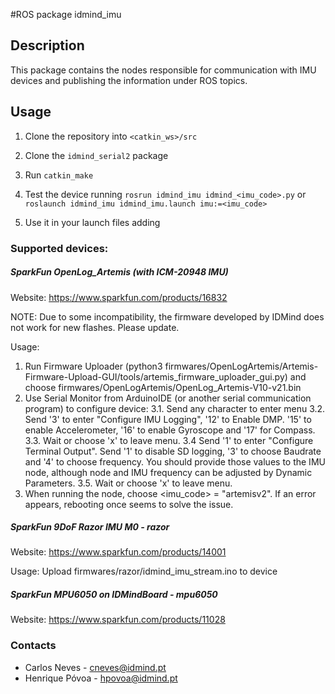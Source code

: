 #ROS package idmind_imu

## Description
This package contains the nodes responsible for communication with IMU devices and publishing the information under ROS topics.

## Usage
1. Clone the repository into `<catkin_ws>/src`
2. Clone the `idmind_serial2` package
3. Run `catkin_make`
4. Test the device running `rosrun idmind_imu idmind_<imu_code>.py` or `roslaunch idmind_imu idmind_imu.launch imu:=<imu_code>`
5. Use it in your launch files adding


    <include file="$(find idmind_imu)/launch/idmind_imu.launch">
        <arg name="imu" value="<imu_code>" />
    </include>
    
### Supported devices:
##### SparkFun OpenLog_Artemis (with ICM-20948 IMU)
Website: https://www.sparkfun.com/products/16832

NOTE: Due to some incompatibility, the firmware developed by IDMind does not work for new flashes. Please update.

Usage:
1. Run Firmware Uploader (python3 firmwares/OpenLogArtemis/Artemis-Firmware-Upload-GUI/tools/artemis_firmware_uploader_gui.py) and choose firmwares/OpenLogArtemis/OpenLog_Artemis-V10-v21.bin
3. Use Serial Monitor from ArduinoIDE (or another serial communication program) to configure device:
3.1. Send any character to enter menu
3.2. Send '3' to enter "Configure IMU Logging", '12' to Enable DMP. '15' to enable Accelerometer, '16' to enable Gyroscope and '17' for Compass.
3.3. Wait or choose 'x' to leave menu.
3.4 Send '1' to enter "Configure Terminal Output". Send '1' to disable SD logging, '3' to choose Baudrate and '4' to choose frequency. You should provide those values to the IMU node, although node and IMU frequency can be adjusted by Dynamic Parameters.
3.5. Wait or choose 'x' to leave menu.
4. When running the node, choose <imu_code> = "artemisv2". If an error appears, rebooting once seems to solve the issue.

##### SparkFun 9DoF Razor IMU M0 - razor
Website: https://www.sparkfun.com/products/14001

Usage: Upload firmwares/razor/idmind_imu_stream.ino to device

##### SparkFun MPU6050 on IDMindBoard - mpu6050
Website: https://www.sparkfun.com/products/11028

### Contacts
- Carlos Neves - cneves@idmind.pt
- Henrique Póvoa - hpovoa@idmind.pt